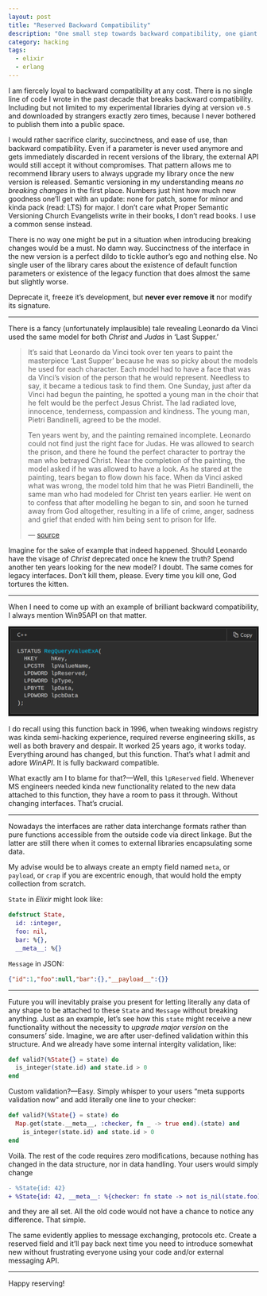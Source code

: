 ```yaml
---
layout: post
title: "Reserved Backward Compatibility"
description: "One small step towards backward compatibility, one giant leap for mankind"
category: hacking
tags:
  - elixir
  - erlang
---
```


I am fiercely loyal to backward compatibility at any cost. There is no single line of code I wrote in the past decade that breaks backward compatibility. Including but not limited to my experimental libraries dying at version `v0.5` and downloaded by strangers exactly zero times, because I never bothered to publish them into a public space.

I would rather sacrifice clarity, succinctness, and ease of use, than backward compatibility. Even if a parameter is never used anymore and gets immediately discarded in recent versions of the library, the external API would still accept it without compromises. That pattern allows me to recommend library users to always upgrade my library once the new version is released. Semantic versioning in my understanding means _no breaking changes_ in the first place. Numbers just hint how much new goodness one’ll get with an update: none for patch, some for minor and kinda pack (read: LTS) for major. I don’t care what Proper Semantic Versioning Church Evangelists write in their books, I don’t read books. I use a common sense instead.

There is no way one might be put in a situation when introducing breaking changes would be a must. No damn way. Succinctness of the interface in the new version is a perfect dildo to tickle author’s ego and nothing else. No single user of the library cares about the existence of default function parameters or existence of the legacy function that does almost the same but slightly worse.

Deprecate it, freeze it’s development, but **never ever remove it** nor modify its signature.

---

There is a fancy (unfortunately implausible) tale revealing Leonardo da Vinci used the same model for both _Christ_ and _Judas_ in ‘Last Supper.’

> It’s said that Leonardo da Vinci took over ten years to paint the masterpiece ‘Last Supper’ because he was so picky about the models he used for each character. Each model had to have a face that was da Vinci’s vision of the person that he would represent. Needless to say, it became a tedious task to find them. One Sunday, just after da Vinci had begun the painting, he spotted a young man in the choir that he felt would be the perfect Jesus Christ. The lad radiated love, innocence, tenderness, compassion and kindness. The young man, Pietri Bandinelli, agreed to be the model.
> 
> Ten years went by, and the painting remained incomplete. Leonardo could not find just the right face for Judas. He was allowed to search the prison, and there he found the perfect character to portray the man who betrayed Christ. Near the completion of the painting, the model asked if he was allowed to have a look. As he stared at the painting, tears began to flow down his face. When da Vinci asked what was wrong, the model told him that he was Pietri Bandinelli, the same man who had modeled for Christ ten years earlier. He went on to confess that after modelling he began to sin, and soon he turned away from God altogether, resulting in a life of crime, anger, sadness and grief that ended with him being sent to prison for life.
> 
> — [source](https://www.northernstar-online.com/true-or-false-da-vinci-last-supper/)

Imagine for the sake of example that indeed happened. Should Leonardo have the visage of _Christ_ deprecated once he knew the truth? Spend another ten years looking for the new model? I doubt. The same comes for legacy interfaces. Don’t kill them, please. Every time you kill one, God tortures the kitten.

---

When I need to come up with an example of brilliant backward compatibility, I always mention Win95API on that matter.

![RegQueryValueExA](/img/RegQueryValueExA.png)

I do recall using this function back in 1996, when tweaking windows registry was kinda semi-hacking experience, required reverse engineering skills, as well as both bravery and despair. It worked 25 years ago, it works today. Everything around has changed, but this function. That’s what I admit and adore _WinAPI_. It is fully backward compatible.

What exactly am I to blame for that?—Well, this `lpReserved` field. Whenever MS engineers needed kinda new functionality related to the new data attached to this function, they have a room to pass it through. Without changing interfaces. That’s crucial.

---

Nowadays the interfaces are rather data interchange formats rather than pure functions accessible from the outside code via direct linkage. But the latter are still there when it comes to external libraries encapsulating some data.

My advise would be to always create an empty field named `meta`, or `payload`, or `crap` if you are excentric enough, that would hold the empty collection from scratch.

`State` in _Elixir_ might look like:

```elixir
defstruct State,
  id: :integer,
  foo: nil,
  bar: %{},
  __meta__: %{}
```

`Message` in JSON:

```json
{"id":1,"foo":null,"bar":{},"__payload__":{}}
```

---

Future you will inevitably praise you present for letting literally any data of any shape to be attached to these `State` and `Message` without breaking anything. Just as an example, let’s see how this `state` might receive a new functionality without the necessity to _upgrade major version_ on the consumers’ side. Imagine, we are after user-defined validation within this structure. And we already have some internal intergity validation, like:

```elixir
def valid?(%State{} = state) do
  is_integer(state.id) and state.id > 0
end
```

Custom validation?—Easy. Simply whisper to your users “meta supports validation now” and add literally one line to your checker:

```elixir
def valid?(%State{} = state) do
  Map.get(state.__meta__, :checker, fn _ -> true end).(state) and
    is_integer(state.id) and state.id > 0
end
```

Voilà. The rest of the code requires zero modifications, because nothing has changed in the data structure, nor in data handling. Your users would simply change

```diff
- %State{id: 42}
+ %State{id: 42, __meta__: %{checker: fn state -> not is_nil(state.foo) end}}
```

and they are all set. All the old code would not have a chance to notice any difference. That simple.

The same evidently applies to message exchanging, protocols etc. Create a reserved field and it’ll pay back next time you need to introduce somewhat new without frustrating everyone using your code and/or external messaging API.

---

Happy reserving!
